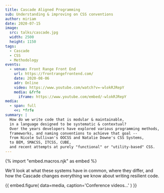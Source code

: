 ```yaml
---
title: Cascade Aligned Programming
sub: Understanding & improving on CSS conventions
author: miriam
date: 2020-07-15
image:
  src: talks/cascade.jpg
  width: 2500
  height: 1150
tags:
  - Cascade
  - CSS
  - Methodology
events:
  - venue: Front Range Front End
    url: https://frontrangefrontend.com/
    date: 2020-08-06
    adr: Online
    video: https://www.youtube.com/watch?v=-wlokRJRepY
    media: &frfe
      iframe: https://www.youtube.com/embed/-wlokRJRepY
media:
  - span: full
    <<: *frfe
summary: |
  How do we write code that is modular & maintainable,
  in a language designed to be systematic & contextual?
  Over the years developers have explored various programming methods,
  frameworks, and naming conventions to achieve that goal --
  from Nicole Sullivan's OOCSS and Natalie Downe's CSS Systems,
  to BEM, SMACSS, ITCSS, CUBE,
  and recent attempts at purely "functional" or "utility-based" CSS.
---
```


{% import "embed.macros.njk" as embed %}

We'll look at what these systems have in common,
where they differ,
and how the Cascade changes everything we know about
writing resilient code.

{{ embed.figure(
  data=media,
  caption='Conference videos...'
) }}
